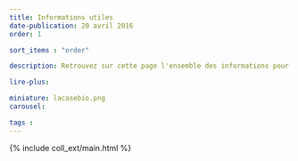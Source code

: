 ```yaml
---
title: Informations utiles
date-publication: 20 avril 2016
order: 1

sort_items : "order"

description: Retrouvez sur cette page l'ensemble des informations pour mieux  nous connaître, nous contacter, nous situer.

lire-plus:

miniature: lacasebio.png
carousel: 

tags : 
---
```


<!-- ******************************** -->
<!-- **** intro rayon **** -->



<!-- **** fin intro rayon ********* -->
<!-- ****************************** -->
<!--fin-excerpt-->

{% include coll_ext/main.html %}

